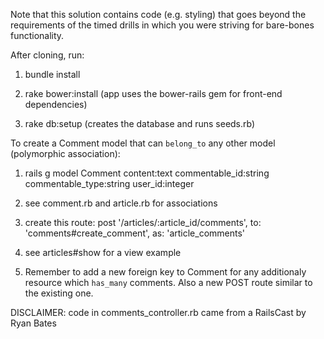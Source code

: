 
Note that this solution contains code (e.g. styling) that goes beyond the requirements of the timed drills in which you were striving for bare-bones functionality.

After cloning, run:

1. bundle install

2. rake bower:install (app uses the bower-rails gem for front-end dependencies)

3. rake db:setup (creates the database and runs seeds.rb)

To create a Comment model that can `belong_to` any other model (polymorphic association):

1. rails g model Comment content:text commentable_id:string commentable_type:string user_id:integer

2. see comment.rb and article.rb for associations

3. create this route:
post '/articles/:article_id/comments', to: 'comments#create_comment', as: 'article_comments'

4. see articles#show for a view example

5. Remember to add a new foreign key to Comment for any additionaly resource which `has_many` comments.  Also a new POST route similar to the existing one.


DISCLAIMER: code in comments_controller.rb came from a RailsCast by Ryan Bates


